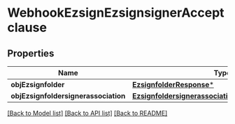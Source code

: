 # WebhookEzsignEzsignsignerAcceptclause

## Properties
Name | Type | Description | Notes
------------ | ------------- | ------------- | -------------
**objEzsignfolder** | [**EzsignfolderResponse***](EzsignfolderResponse.md) |  | [optional] 
**objEzsignfoldersignerassociation** | [**EzsignfoldersignerassociationResponseCompound***](EzsignfoldersignerassociationResponseCompound.md) |  | 

[[Back to Model list]](../README.md#documentation-for-models) [[Back to API list]](../README.md#documentation-for-api-endpoints) [[Back to README]](../README.md)


